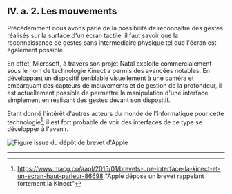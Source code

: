 ## IV. a. 2. Les mouvements 

Précédemment nous avons parlé de la possibilité de reconnaître des gestes réalisés sur la surface d'un écran tactile, il faut savoir que la reconnaissance de gestes sans intermédiaire physique tel que l'écran est également possible.

En effet, Microsoft, à travers son projet Natal exploité commercialement sous le nom de technologie Kinect a permis des avancées notables. En développant un dispositif senblable visuellement à une caméra et embarquant des capteurs de mouvements et de gestion de la profondeur, il est actuellement possible de permettre la manipulation d'une interface simplement en réalisant des gestes devant son dispositif.  

Etant donné l'intérêt d'autres acteurs du monde de l'informatique pour cette technologie[^1], il est fort probable de voir des interfaces de ce type se développer à l'avenir.

![Figure issue du dépôt de brevet d'Apple](http://img.macg.co/2015/1/macgpic-1421160430-249025453453354-sc-op.jpg)

----

[^1]: https://www.macg.co/aapl/2015/01/brevets-une-interface-la-kinect-et-un-ecran-haut-parleur-86698 "Apple dépose un brevet rappelant fortement la Kinect" 